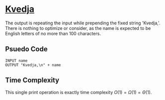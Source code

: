 # [Kvedja](https://open.kattis.com/problems/kvedja)

The output is repeating the input while prepending the fixed string 'Kvedja,'. There is nothing to optimize or consider, as the name is expected to be English letters of no more than 100 characters.

## Psuedo Code
```
INPUT name
OUTPUT "Kvedja,\n" + name
```

## Time Complexity
This single print operation is exactly time complexity $O(1) = \Omega(1) = \Theta(1)$.
